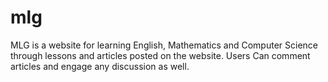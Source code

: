 # mlg
MLG is a website for learning English, Mathematics and Computer Science through lessons and articles posted on the website. 
Users Can comment articles and engage any discussion as well.
